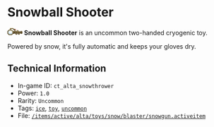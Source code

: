 # Snowball Shooter

<img src="https://raw.githubusercontent.com/Ceterai/Enternia/main/items/active/alta/toys/snow/blaster/snowgun.png" alt="Snowball Shooter icon" loading="lazy" height="16px" width="auto" /> **Snowball Shooter** is an uncommon two-handed cryogenic toy.

Powered by snow, it's fully automatic and keeps your gloves dry.

## Technical Information

- In-game ID: `ct_alta_snowthrower`
- Power: `1.0`
- Rarity: `Uncommon`
- Tags: [`ice`](https://ceterai.github.io/MyEnternia/Wiki/Tags/Ice), [`toy`](https://ceterai.github.io/MyEnternia/Wiki/Tags/Toy), [`uncommon`](https://ceterai.github.io/MyEnternia/Wiki/Tags/Uncommon)
- File: [`/items/active/alta/toys/snow/blaster/snowgun.activeitem`](https://github.com/Ceterai/Enternia/blob/main/items/active/alta/toys/snow/blaster/snowgun.activeitem)
